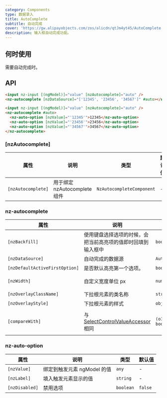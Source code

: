 ```yaml
---
category: Components
type: 数据录入
title: AutoComplete
subtitle: 自动完成
cover: 'https://gw.alipayobjects.com/zos/alicdn/qtJm4yt45/AutoComplete.svg'
description: 输入框自动完成功能。
---
```


## 何时使用

需要自动完成时。

## API

```html
<input nz-input [(ngModel)]="value" [nzAutocomplete]="auto" />
<nz-autocomplete [nzDataSource]="['12345', '23456', '34567']" #auto></nz-autocomplete>
```

```html
<input nz-input [(ngModel)]="value" [nzAutocomplete]="auto" />
<nz-autocomplete #auto>
  <nz-auto-option [nzValue]="'12345'">12345</nz-auto-option>
  <nz-auto-option [nzValue]="'23456'">23456</nz-auto-option>
  <nz-auto-option [nzValue]="'34567'">34567</nz-auto-option>
</nz-autocomplete>
```

### [nzAutocomplete]

| 属性               | 说明                         | 类型                      | 默认值 |
| ------------------ | ---------------------------- | ------------------------- | ------ |
| `[nzAutocomplete]` | 用于绑定 nzAutocomplete 组件 | `NzAutocompleteComponent` | -      |

### nz-autocomplete

| 属性                           | 说明                                                                                          | 类型                            | 默认值                          |
| ------------------------------ | --------------------------------------------------------------------------------------------- | ------------------------------- | ------------------------------- |
| `[nzBackfill]`                 | 使用键盘选择选项的时候，会把当前高亮项的值即时回填到输入框中                                  | `boolean`                       | `false`                         |
| `[nzDataSource]`               | 自动完成的数据源                                                                              | `AutocompleteDataSource`        | -                               |
| `[nzDefaultActiveFirstOption]` | 是否默认高亮第一个选项。                                                                      | `boolean`                       | `true`                          |
| `[nzWidth]`                    | 自定义宽度单位 px                                                                             | `number`                        | 触发元素宽度                    |
| `[nzOverlayClassName]`         | 下拉根元素的类名称                                                                            | `string`                        | -                               |
| `[nzOverlayStyle]`             | 下拉根元素的样式                                                                              | `object`                        | -                               |
| `[compareWith]`                | 与 [SelectControlValueAccessor](https://angular.cn/api/forms/SelectControlValueAccessor) 相同 | `(o1: any, o2: any) => boolean` | `(o1: any, o2: any) => o1===o2` |

### nz-auto-option

| 属性           | 说明                        | 类型      | 默认值  |
| -------------- | --------------------------- | --------- | ------- |
| `[nzValue]`    | 绑定到触发元素 ngModel 的值 | `any`     | -       |
| `[nzLabel]`    | 填入触发元素显示的值        | `string`  | -       |
| `[nzDisabled]` | 禁用选项                    | `boolean` | `false` |
